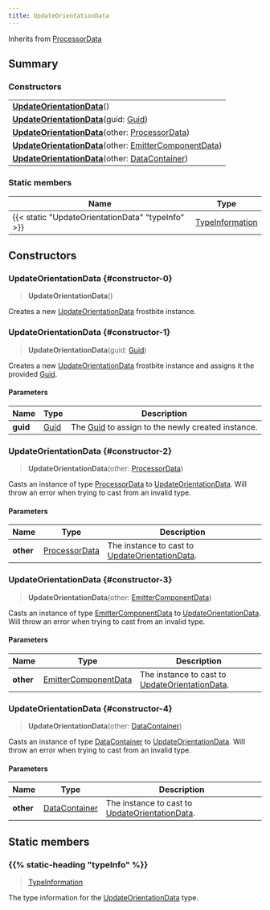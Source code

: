 ```yaml
---
title: UpdateOrientationData
---
```


Inherits from 
[ProcessorData](/vext/ref/fb/processordata)

## Summary
### Constructors
| |
| ----------- |
| **[UpdateOrientationData](#constructor-0)**() |
| **[UpdateOrientationData](#constructor-1)**(guid: [Guid](/vext/ref/shared/class/guid)) |
| **[UpdateOrientationData](#constructor-2)**(other: [ProcessorData](/vext/ref/fb/processordata)) |
| **[UpdateOrientationData](#constructor-3)**(other: [EmitterComponentData](/vext/ref/fb/emittercomponentdata)) |
| **[UpdateOrientationData](#constructor-4)**(other: [DataContainer](/vext/ref/shared/class/datacontainer)) |

### Static members
| Name | Type |
| ---- | ---- |
| {{< static "UpdateOrientationData" "typeInfo" >}} | [TypeInformation](/vext/ref/shared/class/typeinformation) |

## Constructors
### UpdateOrientationData {#constructor-0}
> **UpdateOrientationData**()

Creates a new [UpdateOrientationData](/vext/ref/fb/updateorientationdata) frostbite instance.

### UpdateOrientationData {#constructor-1}
> **UpdateOrientationData**(guid: [Guid](/vext/ref/shared/class/guid))

Creates a new [UpdateOrientationData](/vext/ref/fb/updateorientationdata) frostbite instance and assigns it the provided [Guid](/vext/ref/shared/class/guid).

#### Parameters
| Name | Type | Description |
| ---- | ---- | ----------- |
| **guid** | [Guid](/vext/ref/shared/class/guid) | The [Guid](/vext/ref/shared/class/guid) to assign to the newly created instance. |

### UpdateOrientationData {#constructor-2}
> **UpdateOrientationData**(other: [ProcessorData](/vext/ref/fb/processordata))

Casts an instance of type [ProcessorData](/vext/ref/fb/processordata) to [UpdateOrientationData](/vext/ref/fb/updateorientationdata). Will throw an error when trying to cast from an invalid type.

#### Parameters
| Name | Type | Description |
| ---- | ---- | ----------- |
| **other** | [ProcessorData](/vext/ref/fb/processordata) | The instance to cast to [UpdateOrientationData](/vext/ref/fb/updateorientationdata). |

### UpdateOrientationData {#constructor-3}
> **UpdateOrientationData**(other: [EmitterComponentData](/vext/ref/fb/emittercomponentdata))

Casts an instance of type [EmitterComponentData](/vext/ref/fb/emittercomponentdata) to [UpdateOrientationData](/vext/ref/fb/updateorientationdata). Will throw an error when trying to cast from an invalid type.

#### Parameters
| Name | Type | Description |
| ---- | ---- | ----------- |
| **other** | [EmitterComponentData](/vext/ref/fb/emittercomponentdata) | The instance to cast to [UpdateOrientationData](/vext/ref/fb/updateorientationdata). |

### UpdateOrientationData {#constructor-4}
> **UpdateOrientationData**(other: [DataContainer](/vext/ref/shared/class/datacontainer))

Casts an instance of type [DataContainer](/vext/ref/shared/class/datacontainer) to [UpdateOrientationData](/vext/ref/fb/updateorientationdata). Will throw an error when trying to cast from an invalid type.

#### Parameters
| Name | Type | Description |
| ---- | ---- | ----------- |
| **other** | [DataContainer](/vext/ref/shared/class/datacontainer) | The instance to cast to [UpdateOrientationData](/vext/ref/fb/updateorientationdata). |

## Static members
### {{% static-heading "typeInfo" %}}
> [TypeInformation](/vext/ref/shared/class/typeinformation)

The type information for the [UpdateOrientationData](/vext/ref/fb/updateorientationdata) type.

